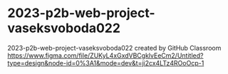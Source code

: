 # 2023-p2b-web-project-vaseksvoboda022
2023-p2b-web-project-vaseksvoboda022 created by GitHub Classroom
https://www.figma.com/file/ZUKyL4xGxdVBCgklvEeCm2/Untitled?type=design&node-id=0%3A1&mode=dev&t=ji2cx4LTz4ROoOcp-1
